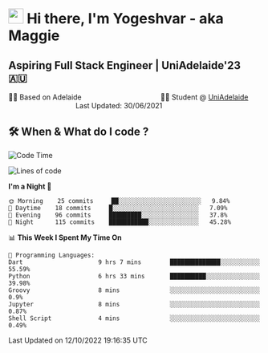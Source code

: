 <h1><img src="https://emojis.slackmojis.com/emojis/images/1531849430/4246/blob-sunglasses.gif?1531849430" width="30"/> Hi there, I'm Yogeshvar - aka Maggie</h1>

## Aspiring Full Stack Engineer | UniAdelaide'23 🇦🇺  
🏂🏻  Based on Adelaide &nbsp;&nbsp;&nbsp;&nbsp;&nbsp;&nbsp;&nbsp;&nbsp;&nbsp;&nbsp;&nbsp;&nbsp;&nbsp;&nbsp;&nbsp;&nbsp;&nbsp;&nbsp;&nbsp;&nbsp;&nbsp;&nbsp;&nbsp;&nbsp;&nbsp;&nbsp;&nbsp;&nbsp;&nbsp;&nbsp;&nbsp;&nbsp;&nbsp;&nbsp;&nbsp;&nbsp;&nbsp;&nbsp;&nbsp;👨‍💻 Student @ [UniAdelaide](https://www.adelaide.edu.au)   &nbsp;&nbsp;&nbsp;&nbsp;&nbsp;&nbsp;&nbsp;&nbsp;&nbsp;&nbsp;&nbsp;&nbsp;&nbsp;&nbsp;&nbsp;&nbsp;&nbsp;&nbsp;&nbsp;&nbsp;&nbsp;&nbsp;&nbsp;&nbsp;&nbsp;&nbsp;&nbsp;&nbsp;&nbsp;&nbsp;&nbsp;&nbsp; &nbsp;Last Updated: 30/06/2021

## 🛠 When & What do I code ?  

<!--START_SECTION:waka-->
![Code Time](http://img.shields.io/badge/Code%20Time-1%2C824%20hrs%205%20mins-blue)

![Lines of code](https://img.shields.io/badge/From%20Hello%20World%20I%27ve%20Written-2%20Million%20lines%20of%20code-blue)

**I'm a Night 🦉** 

```text
🌞 Morning    25 commits     ██░░░░░░░░░░░░░░░░░░░░░░░   9.84% 
🌆 Daytime    18 commits     █░░░░░░░░░░░░░░░░░░░░░░░░   7.09% 
🌃 Evening    96 commits     █████████░░░░░░░░░░░░░░░░   37.8% 
🌙 Night      115 commits    ███████████░░░░░░░░░░░░░░   45.28%

```


📊 **This Week I Spent My Time On** 

```text
💬 Programming Languages: 
Dart                     9 hrs 7 mins        ██████████████░░░░░░░░░░░   55.59% 
Python                   6 hrs 33 mins       ██████████░░░░░░░░░░░░░░░   39.98% 
Groovy                   8 mins              ░░░░░░░░░░░░░░░░░░░░░░░░░   0.9% 
Jupyter                  8 mins              ░░░░░░░░░░░░░░░░░░░░░░░░░   0.87% 
Shell Script             4 mins              ░░░░░░░░░░░░░░░░░░░░░░░░░   0.49%

```


 Last Updated on 12/10/2022 19:16:35 UTC
<!--END_SECTION:waka-->
